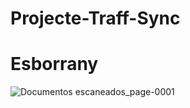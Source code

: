 # Projecte-Traff-Sync

# Esborrany

![Documentos escaneados_page-0001](https://user-images.githubusercontent.com/77450981/150394803-c4c60ca5-13d9-4908-b56a-85d80ad5296c.jpg)
